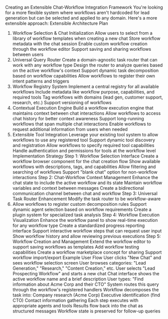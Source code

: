 Creating an Extensible Chat-Workflow Integration Framework
You're looking for a more flexible system where workflows aren't hardcoded for lead generation but can be selected and applied to any domain. Here's a more extensible approach:
Extensible Architecture Plan
1. Workflow Selection & Chat Initialization
Allow users to select from a library of workflow templates when creating a new chat
Store workflow metadata with the chat session
Enable custom workflow creation through the workflow editor
Support saving and sharing workflows between users
2. Universal Query Router
Create a domain-agnostic task router that can work with any workflow type
Design the router to analyze queries based on the active workflow's context
Support dynamic task decomposition based on workflow capabilities
Allow workflows to register their own intent patterns and triggers
3. Workflow Registry System
Implement a central registry for all available workflows
Include metadata like workflow purpose, capabilities, and required tools
Tag workflows with domains (lead gen, customer support, research, etc.)
Support versioning of workflows
4. Contextual Execution Engine
Build a workflow execution engine that maintains context between chat interactions
Allow workflows to access chat history for better context awareness
Support long-running workflows that span multiple chat interactions
Enable workflows to request additional information from users when needed
5. Extensible Tool Integration
Leverage your existing tool system to allow workflows to use any registered tool
Support dynamic tool discovery and registration
Allow workflows to specify required tool capabilities
Handle authentication and permissions for tools at the workflow level
Implementation Strategy
Step 1: Workflow Selection Interface
Create a workflow browser component for the chat creation flow
Show available workflows with descriptions, tags, and capabilities
Allow filtering and searching of workflows
Support "blank chat" option for non-workflow interactions
Step 2: Chat-Workflow Context Management
Enhance the chat state to include the active workflow and its state
Maintain workflow variables and context between messages
Create a bidirectional communication channel between chat and workflow
Step 3: Universal Task Router Enhancement
Modify the task router to be workflow-aware
2. Allow workflows to register custom decomposition rules
Support dynamic agent selection based on workflow requirements
Create a plugin system for specialized task analysis
Step 4: Workflow Execution Visualization
Enhance the workflow panel to show real-time execution for any workflow type
Create a standardized progress reporting interface
Support interactive workflow steps that can request user input
Show workflow history and allow reviewing previous executions
Step 5: Workflow Creation and Management
Extend the workflow editor to support saving workflows as templates
Add workflow testing capabilities
Create a workflow marketplace concept for sharing
Support workflow import/export
Example User Flow
User clicks "New Chat" and sees workflow selection screen
User browses categories: "Lead Generation," "Research," "Content Creation," etc.
User selects "Lead Prospecting Workflow" and starts a new chat
Chat interface shows the active workflow name and a brief description
User types: "Find information about Acme Corp and their CTO"
System routes this query through the workflow's registered handlers
Workflow decomposes the task into:
Company research (Acme Corp)
Executive identification (find CTO)
Contact information gathering
Each step executes with appropriate agents and tools
Results flow back into the chat as structured messages
Workflow state is preserved for follow-up queries